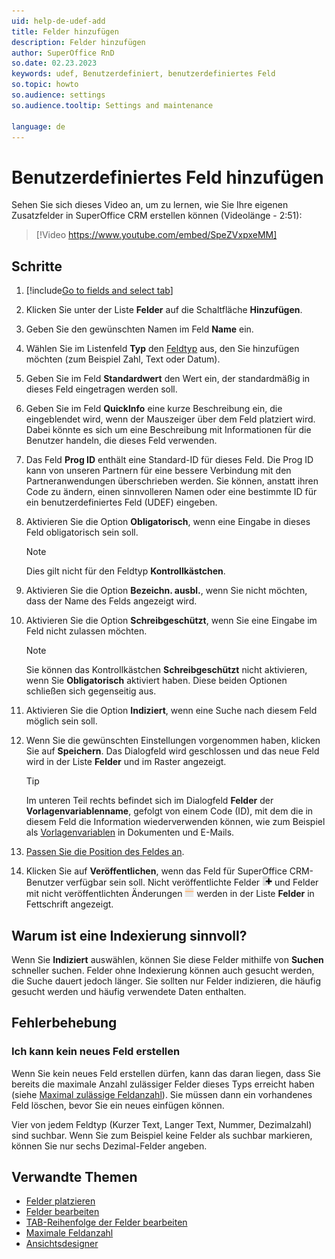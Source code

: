 ```yaml
---
uid: help-de-udef-add
title: Felder hinzufügen
description: Felder hinzufügen
author: SuperOffice RnD
so.date: 02.23.2023
keywords: udef, Benutzerdefiniert, benutzerdefiniertes Feld
so.topic: howto
so.audience: settings
so.audience.tooltip: Settings and maintenance

language: de
---
```


# Benutzerdefiniertes Feld hinzufügen

Sehen Sie sich dieses Video an, um zu lernen, wie Sie Ihre eigenen Zusatzfelder in SuperOffice CRM erstellen können (Videolänge - 2:51):

<!-- markdownlint-disable-next-line MD034 DOCSMD007 -->
> [!Video https://www.youtube.com/embed/SpeZVxpxeMM]

## Schritte

1. [!include[Go to fields and select tab](includes/goto-fields.md)]

1. Klicken Sie unter der Liste **Felder** auf die Schaltfläche **Hinzufügen**.

1. Geben Sie den gewünschten Namen im Feld **Name** ein.

1. Wählen Sie im Listenfeld **Typ** den [Feldtyp][6] aus, den Sie hinzufügen möchten (zum Beispiel Zahl, Text oder Datum).

1. Geben Sie im Feld **Standardwert** den Wert ein, der standardmäßig in dieses Feld eingetragen werden soll.

1. Geben Sie im Feld **QuickInfo** eine kurze Beschreibung ein, die eingeblendet wird, wenn der Mauszeiger über dem Feld platziert wird. Dabei könnte es sich um eine Beschreibung mit Informationen für die Benutzer handeln, die dieses Feld verwenden.

1. Das Feld **Prog ID** enthält eine Standard-ID für dieses Feld. Die Prog ID kann von unseren Partnern für eine bessere Verbindung mit den Partneranwendungen überschrieben werden. Sie können, anstatt ihren Code zu ändern, einen sinnvolleren Namen oder eine bestimmte ID für ein benutzerdefiniertes Feld (UDEF) eingeben.

1. Aktivieren Sie die Option **Obligatorisch**, wenn eine Eingabe in dieses Feld obligatorisch sein soll.

    > [!NOTE]
    > Dies gilt nicht für den Feldtyp **Kontrollkästchen**.

1. Aktivieren Sie die Option **Bezeichn. ausbl.**, wenn Sie nicht möchten, dass der Name des Felds angezeigt wird.

1. Aktivieren Sie die Option **Schreibgeschützt**, wenn Sie eine Eingabe im Feld nicht zulassen möchten.

    > [!NOTE]
    > Sie können das Kontrollkästchen **Schreibgeschützt** nicht aktivieren, wenn Sie **Obligatorisch** aktiviert haben. Diese beiden Optionen schließen sich gegenseitig aus.

1. Aktivieren Sie die Option **Indiziert**, wenn eine Suche nach diesem Feld möglich sein soll.

1. Wenn Sie die gewünschten Einstellungen vorgenommen haben, klicken Sie auf **Speichern**. Das Dialogfeld wird geschlossen und das neue Feld wird in der Liste **Felder** und im Raster angezeigt.

    > [!TIP]
    > Im unteren Teil rechts befindet sich im Dialogfeld **Felder** der **Vorlagenvariablenname**, gefolgt von einem Code (ID), mit dem die in diesem Feld die Information wiederverwenden können, wie zum Beispiel als [Vorlagenvariablen][2] in Dokumenten und E-Mails.

1. [Passen Sie die Position des Feldes an][3].

1. Klicken Sie auf **Veröffentlichen**, wenn das Feld für SuperOffice CRM-Benutzer verfügbar sein soll. Nicht veröffentlichte Felder ![Symbol][img1] und Felder mit nicht veröffentlichten Änderungen ![Symbol][img2] werden in der Liste **Felder** in Fettschrift angezeigt.

## Warum ist eine Indexierung sinnvoll?

Wenn Sie **Indiziert** auswählen, können Sie diese Felder mithilfe von **Suchen** schneller suchen. Felder ohne Indexierung können auch gesucht werden, die Suche dauert jedoch länger. Sie sollten nur Felder indizieren, die häufig gesucht werden und häufig verwendete Daten enthalten.

## Fehlerbehebung

### Ich kann kein neues Feld erstellen

Wenn Sie kein neues Feld erstellen dürfen, kann das daran liegen, dass Sie bereits die maximale Anzahl zulässiger Felder dieses Typs erreicht haben (siehe [Maximal zulässige Feldanzahl][1]). Sie müssen dann ein vorhandenes Feld löschen, bevor Sie ein neues einfügen können.

Vier von jedem Feldtyp (Kurzer Text, Langer Text, Nummer, Dezimalzahl) sind suchbar. Wenn Sie zum Beispiel keine Felder als suchbar markieren, können Sie nur sechs Dezimal-Felder angeben.

## Verwandte Themen

* [Felder platzieren][3]
* [Felder bearbeiten][4]
* [TAB-Reihenfolge der Felder bearbeiten][5]
* [Maximale Feldanzahl][1]
* [Ansichtsdesigner][7]

<!-- Referenced links -->
[1]: limitations.md
[2]: ../../../document/learn/template-variables.md
[3]: move.md
[4]: edit.md
[5]: change-tab-order.md
[6]: index.md#field-types
[7]: ../../../ui/screen-designer/learn/index.md

<!-- Referenced links -->
[img1]: ../../../../media/icons/admin/fields-unpublish-new.png
[img2]: ../../../../media/icons/admin/fields-unpublish-changed.png
